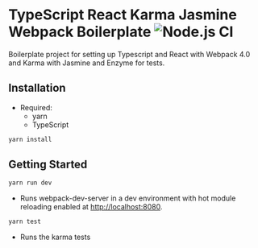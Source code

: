 # TypeScript React Karma Jasmine Webpack Boilerplate ![Node.js CI](https://github.com/adolfdaniel/react-typescript-karma-webpack-boilerplate/workflows/Node.js%20CI/badge.svg)
Boilerplate project for setting up Typescript and React with Webpack 4.0 and Karma with Jasmine and Enzyme for tests.

## Installation

* Required:
    * yarn
    * TypeScript

```bash
yarn install
```

## Getting Started
```bash
yarn run dev
```
* Runs webpack-dev-server in a dev environment with hot module reloading enabled at [http://localhost:8080](http://localhost:8080).

```bash
yarn test
```
* Runs the karma tests
